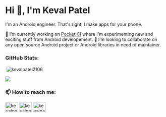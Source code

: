 <!--
**kevalpatel2106/kevalpatel2106** is a ✨ _special_ ✨ repository because its `README.md` (this file) appears on your GitHub profile.

Here are some ideas to get you started:

- 🔭 I’m currently working on ...
- 🌱 I’m currently learning ...
- 👯 I’m looking to collaborate on ...
- 🤔 I’m looking for help with ...
- 💬 Ask me about ...
- 📫 How to reach me: ...
- 😄 Pronouns: ...
- ⚡ Fun fact: ...
-->

# Hi 👋, I'm Keval Patel

I'm an Android engineer. That's right, I make apps for your phone.

🔭 I’m currently working on [Pocket CI](https://github.com/kevalpatel2106/pocket-ci) where I'm experimenting new and exciting stuff from Android developement.
👯 I’m looking to collaborate on any open source Android project or Android libraries in need of maintainer. 


### GitHub Stats:

<p>&nbsp;<img align="center" src="https://github-readme-stats-fork-nine.vercel.app/api?username=kevalpatel2106&show_icons=true&locale=en&count_private=true&hide_rank=true&custom_title=My%20GitHub%20Stats&disable_animations=true&theme=ambient_gradient" alt="kevalpatel2106" /></p>

<a href="https://wakatime.com/@kevalpatel2106"><img src="https://wakatime.com/share/@6e05ae7d-419a-4f63-9bcf-dc15af78a1c3/935892b5-edc3-45fa-bc93-56d90b35afc0.png" /></a>

### 📫 How to reach me:

<p align="left">
<a href="https://twitter.com/kevalpatel2106" target="blank"><img align="center" src="https://cdn.jsdelivr.net/npm/simple-icons@3.0.1/icons/twitter.svg" alt="kevalpatel2106" height="30" width="40" /></a>
<a href="https://linkedin.com/in/kevalpatel2106" target="blank"><img align="center" src="https://cdn.jsdelivr.net/npm/simple-icons@3.0.1/icons/linkedin.svg" alt="kevalpatel2106" height="30" width="40" /></a>
<a href="https://medium.com/@kevalpatel2106" target="blank"><img align="center" src="https://cdn.jsdelivr.net/npm/simple-icons@3.0.1/icons/medium.svg" alt="kevalpatel2106" height="30" width="40" /></a>
</p>

